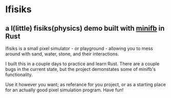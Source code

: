 # lfisiks
## a l(little) fisiks(physics) demo built with [minifb](https://github.com/emoon/rust_minifb) in Rust 

lfisiks is a small pixel simulator - or playground - allowing you to mess around with sand, water, stone, and their interactions.

I built this in a couple days to practice and learn Rust. There are a couple bugs in the current state, but the project demonstates some of minifb's functionality.

Use it however you want; as referance for you project, or as a starting place for an actually good pixel simulation program. Have fun!
